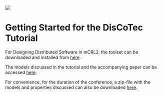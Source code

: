 [![](https://www.discotec.org/2021/discotec2021-banner.jpeg)](https://www.discotec.org/2021/)

# Getting Started for the DisCoTec Tutorial

For Designing Distributed Software in mCRL2, the toolset can be downloaded and installed from [here](www.mcrl2.org).

The models discussed in the tutorial and the accompanying paper can be accessed [here](https://github.com/mCRL2org/mCRL2/tree/master/examples/mutex_models). 

For convenience, for the duration of the conference, a zip-file with the models and properties discussed can also be downloaded [here](https://surfdrive.surf.nl/files/index.php/s/wU7BN1eHJVWPq9v).